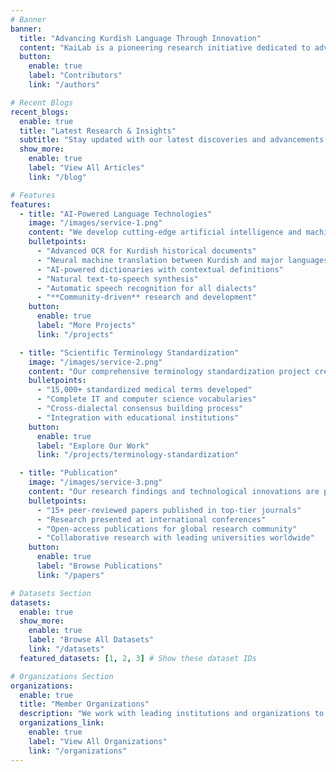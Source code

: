 ```yaml
---
# Banner
banner:
  title: "Advancing Kurdish Language Through Innovation"
  content: "KaiLab is a pioneering research initiative dedicated to advancing the Kurdish language in the digital age through artificial intelligence and machine learning technologies."
  button:
    enable: true
    label: "Contributors"
    link: "/authors"

# Recent Blogs
recent_blogs:
  enable: true
  title: "Latest Research & Insights"
  subtitle: "Stay updated with our latest discoveries and advancements in Kurdish language technology"
  show_more:
    enable: true
    label: "View All Articles"
    link: "/blog"

# Features
features:
  - title: "AI-Powered Language Technologies"
    image: "/images/service-1.png"
    content: "We develop cutting-edge artificial intelligence and machine learning solutions specifically designed for the Kurdish language, addressing unique linguistic challenges and cultural needs."
    bulletpoints:
      - "Advanced OCR for Kurdish historical documents"
      - "Neural machine translation between Kurdish and major languages"
      - "AI-powered dictionaries with contextual definitions"
      - "Natural text-to-speech synthesis"
      - "Automatic speech recognition for all dialects"
      - "**Community-driven** research and development"
    button:
      enable: true
      label: "More Projects"
      link: "/projects"

  - title: "Scientific Terminology Standardization"
    image: "/images/service-2.png"
    content: "Our comprehensive terminology standardization project creates consistent Kurdish vocabularies across all scientific and technical fields, enabling academic and professional advancement."
    bulletpoints:
      - "15,000+ standardized medical terms developed"
      - "Complete IT and computer science vocabularies"
      - "Cross-dialectal consensus building process"
      - "Integration with educational institutions"
    button:
      enable: true
      label: "Explore Our Work"
      link: "/projects/terminology-standardization"

  - title: "Publication"
    image: "/images/service-3.png"
    content: "Our research findings and technological innovations are published in prestigious academic journals and conferences, contributing to the global body of knowledge in computational linguistics and language technology."
    bulletpoints:
      - "15+ peer-reviewed papers published in top-tier journals"
      - "Research presented at international conferences"
      - "Open-access publications for global research community"
      - "Collaborative research with leading universities worldwide"
    button:
      enable: true
      label: "Browse Publications"
      link: "/papers"

# Datasets Section
datasets:
  enable: true
  show_more:
    enable: true
    label: "Browse All Datasets"
    link: "/datasets"
  featured_datasets: [1, 2, 3] # Show these dataset IDs

# Organizations Section
organizations:
  enable: true
  title: "Member Organizations"
  description: "We work with leading institutions and organizations to advance Kurdish language technology research and development."
  organizations_link:
    enable: true
    label: "View All Organizations"
    link: "/organizations"
---
```


